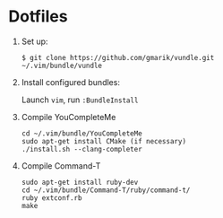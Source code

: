Dotfiles
========

1. Set up:

   ```
   $ git clone https://github.com/gmarik/vundle.git ~/.vim/bundle/vundle
   ```

2. Install configured bundles:

   Launch `vim`, run `:BundleInstall`

3. Compile YouCompleteMe
   ```
   cd ~/.vim/bundle/YouCompleteMe
   sudo apt-get install CMake (if necessary)
   ./install.sh --clang-completer
   ```

4. Compile Command-T
   ```
   sudo apt-get install ruby-dev
   cd ~/.vim/bundle/Command-T/ruby/command-t/
   ruby extconf.rb
   make
   ```
